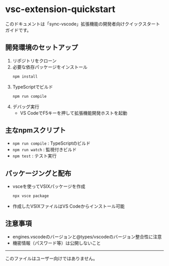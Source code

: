 # vsc-extension-quickstart

このドキュメントは「sync-vscode」拡張機能の開発者向けクイックスタートガイドです。

## 開発環境のセットアップ

1. リポジトリをクローン
2. 必要な依存パッケージをインストール
   ```sh
   npm install
   ```
3. TypeScriptでビルド
   ```sh
   npm run compile
   ```
4. デバッグ実行
   - VS CodeでF5キーを押して拡張機能開発ホストを起動

## 主なnpmスクリプト
- `npm run compile` : TypeScriptのビルド
- `npm run watch`   : 監視付きビルド
- `npm test`        : テスト実行

## パッケージングと配布
- vsceを使ってVSIXパッケージを作成
  ```sh
  npx vsce package
  ```
- 作成したVSIXファイルはVS Codeからインストール可能

## 注意事項
- engines.vscodeのバージョンと@types/vscodeのバージョン整合性に注意
- 機密情報（パスワード等）は公開しないこと

---
このファイルはユーザー向けではありません。
